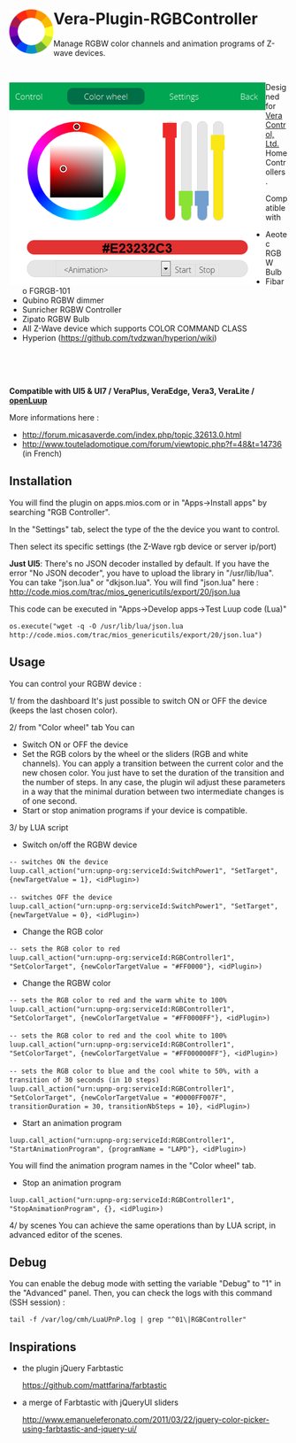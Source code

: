 # <img align="left" src="media/rgbcontroller_logo.png"> Vera-Plugin-RGBController

Manage RGBW color channels and animation programs of Z-wave devices.

<br/>

<img align="left" src="media/rgbcontroller_panel.png"> Designed for [Vera Control, Ltd.](http://getvera.com/) Home Controllers.

Compatible with
- Aeotec RGBW Bulb
- Fibaro FGRGB-101
- Qubino RGBW dimmer
- Sunricher RGBW Controller
- Zipato RGBW Bulb
- All Z-Wave device which supports COLOR COMMAND CLASS
- Hyperion (https://github.com/tvdzwan/hyperion/wiki)

<br/>
<br/>
<br/>

**Compatible with UI5 & UI7 / VeraPlus, VeraEdge, Vera3, VeraLite / [openLuup](https://github.com/akbooer/openLuup)**

More informations here :
- http://forum.micasaverde.com/index.php/topic,32613.0.html
- http://www.touteladomotique.com/forum/viewtopic.php?f=48&t=14736 (in French)


## Installation

You will find the plugin on apps.mios.com or in "Apps->Install apps" by searching "RGB Controller".

In the "Settings" tab, select the type of the the device you want to control.

Then select its specific settings (the Z-Wave rgb device or server ip/port)

**Just UI5**: There's no JSON decoder installed by default.
If you have the error "No JSON decoder", you have to upload the library in "/usr/lib/lua". You can take "json.lua" or "dkjson.lua".
You will find "json.lua" here : http://code.mios.com/trac/mios_genericutils/export/20/json.lua

This code can be executed in "Apps->Develop apps->Test Luup code (Lua)"
```
os.execute("wget -q -O /usr/lib/lua/json.lua http://code.mios.com/trac/mios_genericutils/export/20/json.lua")
```


## Usage

You can control your RGBW device :

1/ from the dashboard
It's just possible to switch ON or OFF the device (keeps the last chosen color).

2/ from "Color wheel" tab
You can
- Switch ON or OFF the device
- Set the RGB colors by the wheel or the sliders (RGB and white channels).
You can apply a transition between the current color and the new chosen color. You just have to set the duration of the transition and the number of steps. In any case, the plugin wil adjust these parameters in a way that the minimal duration between two intermediate changes is of one second.
- Start or stop animation programs if your device is compatible.

3/ by LUA script

- Switch on/off the RGBW device
```
-- switches ON the device
luup.call_action("urn:upnp-org:serviceId:SwitchPower1", "SetTarget", {newTargetValue = 1}, <idPlugin>)

-- switches OFF the device
luup.call_action("urn:upnp-org:serviceId:SwitchPower1", "SetTarget", {newTargetValue = 0}, <idPlugin>)
```

- Change the RGB color
```
-- sets the RGB color to red
luup.call_action("urn:upnp-org:serviceId:RGBController1", "SetColorTarget", {newColorTargetValue = "#FF0000"}, <idPlugin>)
```

- Change the RGBW color
```
-- sets the RGB color to red and the warm white to 100%
luup.call_action("urn:upnp-org:serviceId:RGBController1", "SetColorTarget", {newColorTargetValue = "#FF0000FF"}, <idPlugin>)

-- sets the RGB color to red and the cool white to 100%
luup.call_action("urn:upnp-org:serviceId:RGBController1", "SetColorTarget", {newColorTargetValue = "#FF000000FF"}, <idPlugin>)

-- sets the RGB color to blue and the cool white to 50%, with a transition of 30 seconds (in 10 steps)
luup.call_action("urn:upnp-org:serviceId:RGBController1", "SetColorTarget", {newColorTargetValue = "#0000FF007F", transitionDuration = 30, transitionNbSteps = 10}, <idPlugin>)
```

- Start an animation program
```
luup.call_action("urn:upnp-org:serviceId:RGBController1", "StartAnimationProgram", {programName = "LAPD"}, <idPlugin>)
```
You will find the animation program names in the "Color wheel" tab.

- Stop an animation program
```
luup.call_action("urn:upnp-org:serviceId:RGBController1", "StopAnimationProgram", {}, <idPlugin>)
```

4/ by scenes
You can achieve the same operations than by LUA script, in advanced editor of the scenes.


## Debug

You can enable the debug mode with setting the variable "Debug" to "1" in the "Advanced" panel.
Then, you can check the logs with this command (SSH session) :
```
tail -f /var/log/cmh/LuaUPnP.log | grep "^01\|RGBController"
```

## Inspirations

- the plugin jQuery Farbtastic

  https://github.com/mattfarina/farbtastic

- a merge of Farbtastic with jQueryUI sliders

  http://www.emanueleferonato.com/2011/03/22/jquery-color-picker-using-farbtastic-and-jquery-ui/
